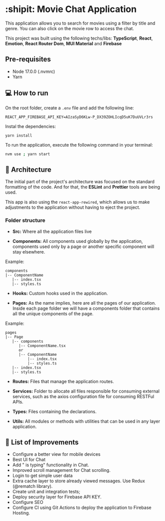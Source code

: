 # :shipit: Movie Chat Application

This application allows you to search for movies using a filter by title and genre. You can also click on the movie row to access the chat.

This project was built using the following techs/libs: **TypeScript**, **React**, **Emotion**, **React Router Dom**, **MUI Material** and **Firebase**

## Pre-requisites

- Node 17.0.0 (.nvmrc)
- Yarn

## :computer: How to run

On the root folder, create a `.env` file and add the following line:

```
REACT_APP_FIREBASE_API_KEY=AIzaSyD6KLw-P_DX39ZOHLIcqD5uK7DuUVLr3rs
```

Instal the dependencies:

```
yarn install
```

To run the application, execute the following command in your terminal:

```bash
nvm use ; yarn start
```

## :file_folder: Architecture

The initial part of the project's architecture was focused on the standard formatting of the code. And for that, the **ESLint** and **Prettier** tools are being used.

This app is also using the `react-app-rewired`, which allows us to make adjustments to the application without having to eject the project.

### Folder structure

- **Src:** Where all the application files live

- **Components:** All components used globally by the application, components used only by a page or another specific component will stay elsewhere.

Example:

```
components
|-- ComponentName
   |-- index.tsx
   |-- styles.ts
```

- **Hooks:** Custom hooks used in the application.

- **Pages:** As the name implies, here are all the pages of our application. Inside each page folder we will have a components folder that contains all the unique components of the page.

Example:

```
pages
|-- Page
   |-- components
      |-- ComponentName.tsx
      or
      |-- ComponentName
          |-- index.tsx
          |-- styles.ts
   |-- index.tsx
   |-- styles.ts
```

- **Routes:** Files that manage the application routes.

- **Services:** Folder to allocate all files responsible for consuming external services, such as the axios configuration file for consuming RESTFul APIs.

- **Types:** Files containing the declarations.

- **Utils:** All modules or methods with utilities that can be used in any layer application.

## :wrench: List of Improvements

- Configure a better view for mobile devices
- Best UI for Chat
- Add "<username> is typing" functionality in Chat.
- Improved scroll management for Chat scrolling.
- Login to get simple user data
- Extra cache layer to store already viewed messages. Use Redux (@rematch library).
- Create unit and integration tests;
- Deploy security layer for Firebase API KEY.
- Configure SEO
- Configure CI using Git Actions to deploy the application to Firebase Hosting.

